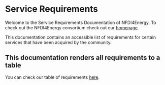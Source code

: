 # Service Requirements
Welcome to the Service Requirements Documentation of NFDI4Energy.
To check out the NFDI4Energy consortium check out our [homepage](https://nfdi4energy.uol.de/).

This documentation contains an accessible list of requirements for certain services that have been acquired by the community.

## This documentation renders all requirements to a table

You can check our table of requirements [here](requirements-table.md).
